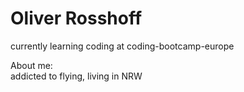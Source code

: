# Oliver Rosshoff

currently learning coding at coding-bootcamp-europe

About me:
<br>addicted to flying, living in NRW
